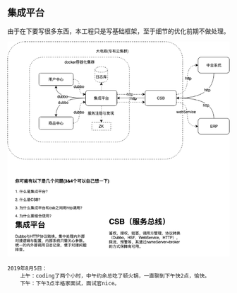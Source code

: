 ## 集成平台

由于在下要写很多东西，本工程只是写基础框架，至于细节的优化前期不做处理。

![输入图片说明](https://raw.githubusercontent.com/2695691406/wr-some-picture/master/%E9%9B%86%E6%88%90%E5%B9%B3%E5%8F%B0.png "在这里输入图片标题")

```
2019年8月5日：
    上午：coding了两个小时，中午约余总吃了顿火锅，一直聊到下午快2点，愉快。
    下午：下午3点半格家面试，面试官nice。
```
